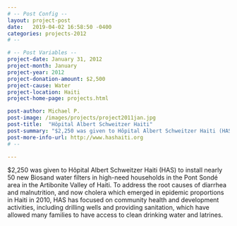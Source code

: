 ```yaml
---
# -- Post Config --
layout: project-post
date:   2019-04-02 16:58:50 -0400
categories: projects-2012
# --

# -- Post Variables --
project-date: January 31, 2012
project-month: January
project-year: 2012
project-donation-amount: $2,500
project-cause: Water
project-location: Haiti
project-home-page: projects.html

post-author: Michael P.
post-image: /images/projects/project2011jan.jpg
post-title:  "Hôpital Albert Schweitzer Haiti"
post-summary: "$2,250 was given to Hôpital Albert Schweitzer Haiti (HAS) to install nearly 50 new Biosand water filters in high-need households in the Pont Sondé area in the Artibonite Valley of Haiti. To address the root causes of diarrhea and malnutrition, and now cholera which emerged in epidemic proportions in Haiti in 2010, HAS has focused on community health and development activities, including drilling wells and providing sanitation, which have allowed many families to have access to clean drinking water and latrines."
post-more-info-url: http://www.hashaiti.org
# --

---
```

$2,250 was given to Hôpital Albert Schweitzer Haiti (HAS) to install nearly 50 new Biosand water filters in high-need households in the Pont Sondé area in the Artibonite Valley of Haiti. To address the root causes of diarrhea and malnutrition, and now cholera which emerged in epidemic proportions in Haiti in 2010, HAS has focused on community health and development activities, including drilling wells and providing sanitation, which have allowed many families to have access to clean drinking water and latrines.

